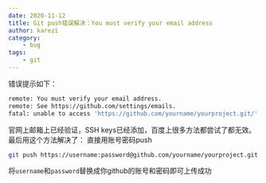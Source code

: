```yaml
---
date: 2020-11-12
title: Git push错误解决：You must verify your email address
author: karezi
category: 
    - bug
tags:
    - git
---
```

错误提示如下： 
```bash
remote: You must verify your email address.
remote: See https://github.com/settings/emails.
fatal: unable to access 'https://github.com/yourname/yourproject.git/': The requested URL returned error: 403
```
官网上邮箱上已经验证，SSH keys已经添加，百度上很多方法都尝试了都无效。最后用这个方法解决了：
直接用账号密码push
```bash
git push https://username:password@github.com/yourname/yourproject.git
```
将`username`和`password`替换成你github的账号和密码即可上传成功
